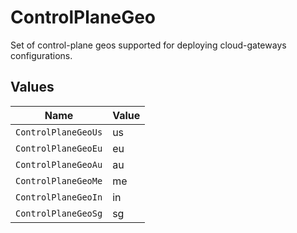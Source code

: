# ControlPlaneGeo

Set of control-plane geos supported for deploying cloud-gateways configurations.


## Values

| Name                | Value               |
| ------------------- | ------------------- |
| `ControlPlaneGeoUs` | us                  |
| `ControlPlaneGeoEu` | eu                  |
| `ControlPlaneGeoAu` | au                  |
| `ControlPlaneGeoMe` | me                  |
| `ControlPlaneGeoIn` | in                  |
| `ControlPlaneGeoSg` | sg                  |